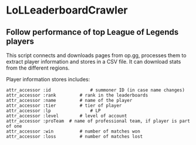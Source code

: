 # LoLLeaderboardCrawler
## Follow performance of top League of Legends players

This script connects and downloads pages from op.gg, processes them to extract player information and stores in a CSV file. It can download stats from the different regions.

Player information stores includes:
```
attr_accessor :id				# summoner ID (in case name changes)
attr_accessor :rank			# rank in the leaderboards
attr_accessor :name			# name of the player
attr_accessor :tier			# tier of player
attr_accessor :lp				# LP
attr_accessor :level		# level of account
attr_accessor :proTeam	# name of professional team, if player is part of one
attr_accessor :win			# number of matches won
attr_accessor :loss			# number of matches lost
```
